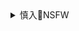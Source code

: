 <details><summary>慎入🔞NSFW</summary>

Not Safe For Work
![](https://upload.wikimedia.org/wikipedia/commons/thumb/d/d3/Biohazard_Symbol_Specification.png/210px-Biohazard_Symbol_Specification.png)

<details><summary><b>风险自理Use At Your Own Risk🈲</summary>

吉川英朗
`EUAXTduU8AENi27 (737×994)`<br>
![](https://pbs.twimg.com/media/EUAXTduU8AENi27?format=jpg&name=orig)

`EUAXVCdU8AAzDgv (804×1014)`<br>
![](https://pbs.twimg.com/media/EUAXVCdU8AAzDgv?format=jpg&name=orig)

西海ユウタ

`ET_xRWZUwAATFcv (2048×1534)`<br>
![](https://pbs.twimg.com/media/ET_xRWZUwAATFcv?format=jpg&name=orig)

`ET_xRWYU0AUZJlg (2048×1534)`<br>
![](https://pbs.twimg.com/media/ET_xRWYU0AUZJlg?format=jpg&name=orig)

`ET_xRWZUMAYaPD8 (2048×1534)`<br>
![](https://pbs.twimg.com/media/ET_xRWZUMAYaPD8?format=jpg&name=orig)

`ET_xRWaUEAAOPLh (2048×1534)`<br>
![](https://pbs.twimg.com/media/ET_xRWaUEAAOPLh?format=jpg&name=orig)

みずたにりん

`EUBXHanUwAAnMor (1719×1215)`<br>
![](https://pbs.twimg.com/media/EUBXHanUwAAnMor?format=jpg&name=orig)

`EUBXIOPUUAAfS5A (1719×1215)`<br>
![](https://pbs.twimg.com/media/EUBXIOPUUAAfS5A?format=jpg&name=orig)

`EUBXJPuVAAAdBbd (1719×1215)`<br>
![](https://pbs.twimg.com/media/EUBXJPuVAAAdBbd?format=jpg&name=orig)

`EUBXKG2U0AMb8go (1719×1215)`<br>
![](https://pbs.twimg.com/media/EUBXKG2U0AMb8go?format=jpg&name=orig)

oekakizuki
`ET_9vUnUUAAOtur (900×1200)`<br>
![](https://pbs.twimg.com/media/ET_9vUnUUAAOtur?format=jpg&name=orig)

タヌル
`ET_sxowU0AEefA8 (900×1200)`<br>
![](https://pbs.twimg.com/media/ET_sxowU0AEefA8?format=jpg&name=orig)

Toroboro
`ET_kTOTUwAA9lj1 (1500×2000)`<br>
![](https://pbs.twimg.com/media/ET_kTOTUwAA9lj1?format=jpg&name=orig)

シネクドキ_エル痩せ6巻発売中
`ET_gecPU4AElFvK (2138×1500)`<br>
![](https://pbs.twimg.com/media/ET_gecPU4AElFvK?format=jpg&name=orig)

</details>
</details>
